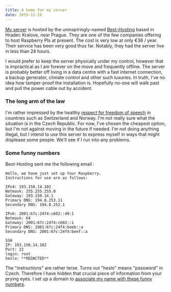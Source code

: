 ```yaml
---
title: A home for my server
date: 2015-12-29
---
```


[My server](/server/) is hosted by the uninspiringly-named [Best-Hosting](https://best-hosting.cz/en/raspberry-hosting) based in Hradec Kralove, near Prague.  They are one of the few companies offering to host Raspberry PIs at present.  The cost is very low at only €36 / year.  Their service has been very good thus far.  Notably, they had the server live in less than 24 hours.

I would prefer to keep the server physically under my control, however that is impractical as I am forever on the move and frequently offline.  The server is probably better off living in a data centre with a fast internet connection, a backup generator, climate control and other such luxuries.  In truth, I've no idea how tamper-proof the installation is.  Hopefully no-one will walk past and pull the power cable out by accident.

### The long arm of the law

I'm rather impressed by the healthy [respect for freedom of speech](http://nomadcapitalist.com/2013/12/15/top-5-best-countries-host-website-data-privacy/) in countries such as Switzerland and Norway.  I'm not really sure what the situation is in the Czech Republic.  For now, I've chosen the cheapest option, but I'm not against moving in the future if needed.  I'm not doing anything illegal, but I intend to use this server to express myself in ways that might displease some people.  We'll see if I run into any problems.

<a id="some-funny-numbers"></a>
### Some funny numbers

Best-Hosting sent me the following email :

	Hello, we have just set up Your Raspberry. 
	Instructions for use are as follows:

	IPv4: 193.150.14.102
	Netmask: 255.255.255.0
	Gateway: 193.150.14.1
	Primary DNS: 194.8.253.11
	Secondary DNS: 194.8.252.1

	IPv6: 2001:67c:24f4:c602::49:1
	Netmask: 64
	Gateway: 2001:67c:24f4:c602::1
	Primary DNS: 2001:67c:24f4:beeb::a
	Secondary DNS: 2001:67c:24f4:beef::a

	SSH
	IP: 193.150.14.102
	Port: 22
	login: root
	heslo: **REDACTED**

The "instructions" are rather terse.  Turns out "heslo" means "password" in Czech.  Therefore I have hidden that crucial piece of information from your prying eyes.  I set up a domain to [associate my name with these funny numbers](/domain/).